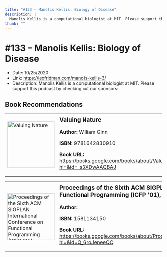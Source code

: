 ```yaml
---
title: "#133 – Manolis Kellis: Biology of Disease"
description: |
  Manolis Kellis is a computational biologist at MIT. Please support this podcast by checking out our sponsors:"
thumb: ""
---
```


# #133 – Manolis Kellis: Biology of Disease

  - Date: 10/25/2020
  - Link: https://lexfridman.com/manolis-kellis-3/
  - Description: Manolis Kellis is a computational biologist at MIT. Please support this podcast by checking out our sponsors:

## Book Recommendations

<table style="border: none;"><tr style="border: none;"><td style="border: none;"><img src="http://books.google.com/books/content?id=_s3XDwAAQBAJ&printsec=frontcover&img=1&zoom=1&edge=curl&source=gbs_api" alt="Valuing Nature" width="150" style="vertical-align: top;"></td><td style="border: none; vertical-align: top;"><h3 style='margin-top: 5'>Valuing Nature</h3><p><strong>Author:</strong> William Ginn</p><p><strong>ISBN:</strong> 9781642830910</p><p><strong>Book URL:</strong> <a href="https://books.google.com/books/about/Valuing_Nature.html?hl=&id=_s3XDwAAQBAJ">https://books.google.com/books/about/Valuing_Nature.html?hl=&id=_s3XDwAAQBAJ</a></p></td></tr></table>
<table style="border: none;"><tr style="border: none;"><td style="border: none;"><img src="http://books.google.com/books/content?id=Q_GroJeneeQC&printsec=frontcover&img=1&zoom=1&edge=curl&source=gbs_api" alt="Proceedings of the Sixth ACM SIGPLAN International Conference on Functional Programming (ICFP '01), Florence, Italy, September 3-5, 2001" width="150" style="vertical-align: top;"></td><td style="border: none; vertical-align: top;"><h3 style='margin-top: 5'>Proceedings of the Sixth ACM SIGPLAN International Conference on Functional Programming (ICFP '01), Florence, Italy, September 3-5, 2001</h3><p><strong>Author:</strong> </p><p><strong>ISBN:</strong> 1581134150</p><p><strong>Book URL:</strong> <a href="https://books.google.com/books/about/Proceedings_of_the_Sixth_ACM_SIGPLAN_Int.html?hl=&id=Q_GroJeneeQC">https://books.google.com/books/about/Proceedings_of_the_Sixth_ACM_SIGPLAN_Int.html?hl=&id=Q_GroJeneeQC</a></p></td></tr></table>
